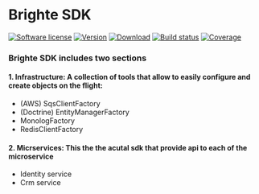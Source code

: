 # Brighte SDK
[![Software license][ico-license]](README.md)
[![Version][ico-version-stable]][link-packagist]
[![Download][ico-downloads-monthly]][link-downloads]
[![Build status][ico-travis]][link-travis]
[![Coverage][ico-codecov]][link-codecov]

[ico-license]: https://img.shields.io/github/license/nrk/predis.svg?style=flat-square
[ico-version-stable]: https://img.shields.io/packagist/v/brightecapital/brighte-sdk.svg
[ico-downloads-monthly]: https://img.shields.io/packagist/dm/brightecapital/brighte-sdk.svg
[ico-travis]: https://travis-ci.com/brighte-capital/brighte-sdk.svg?branch=master
[ico-codecov]: https://codecov.io/gh/brighte-capital/brighte-sdk/branch/master/graph/badge.svg

[link-packagist]: https://packagist.org/packages/brightecapital/brighte-sdk
[link-codecov]: https://codecov.io/gh/brighte-capital/brighte-sdk
[link-travis]: https://travis-ci.com/brighte-capital/brighte-sdk
[link-downloads]: https://packagist.org/packages/brightecapital/brighte-sdk/stats

### Brighte SDK includes two sections
#### 1. Infrastructure: A collection of tools that allow to easily configure and create objects on the flight:

+ (AWS) SqsClientFactory
+ (Doctrine) EntityManagerFactory
+ MonologFactory
+ RedisClientFactory 

#### 2. Micrservices: This the the acutal sdk that provide api to each of the microservice

+ Identity service
+ Crm service

